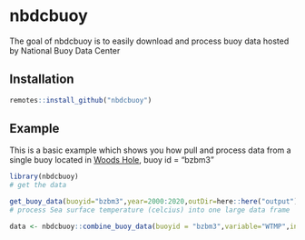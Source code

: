
<!-- README.md is generated from README.Rmd. Please edit that file -->

# nbdcbuoy

<!-- badges: start -->

<!-- badges: end -->

The goal of nbdcbuoy is to easily download and process buoy data hosted
by National Buoy Data Center

## Installation

``` r
remotes::install_github("nbdcbuoy")
```

## Example

This is a basic example which shows you how pull and process data from a
single buoy located in [Woods
Hole](https://www.ndbc.noaa.gov/station_history.php?station=bzbm3), buoy
id = “bzbm3”

``` r
library(nbdcbuoy)
# get the data

get_buoy_data(buoyid="bzbm3",year=2000:2020,outDir=here::here("output"))
# process Sea surface temperature (celcius) into one large data frame

data <- nbdcbuoy::combine_buoy_data(buoyid = "bzbm3",variable="WTMP",inDir = here::here("output"))
```
